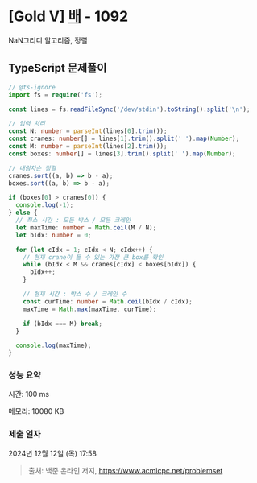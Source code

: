 # [Gold V] [배](https://www.acmicpc.net/problem/1092) - 1092 

NaN그리디 알고리즘, 정렬

## TypeScript 문제풀이

```TypeScript
// @ts-ignore
import fs = require('fs');

const lines = fs.readFileSync('/dev/stdin').toString().split('\n');

// 입력 처리
const N: number = parseInt(lines[0].trim());
const cranes: number[] = lines[1].trim().split(' ').map(Number);
const M: number = parseInt(lines[2].trim());
const boxes: number[] = lines[3].trim().split(' ').map(Number);

// 내림차순 정렬
cranes.sort((a, b) => b - a);
boxes.sort((a, b) => b - a);

if (boxes[0] > cranes[0]) {
  console.log(-1);
} else {
  // 최소 시간 : 모든 박스 / 모든 크레인
  let maxTime: number = Math.ceil(M / N);
  let bIdx: number = 0;

  for (let cIdx = 1; cIdx < N; cIdx++) {
    // 현재 crane이 들 수 있는 가장 큰 box를 확인
    while (bIdx < M && cranes[cIdx] < boxes[bIdx]) {
      bIdx++;
    }

    // 현재 시간 : 박스 수 / 크레인 수
    const curTime: number = Math.ceil(bIdx / cIdx);
    maxTime = Math.max(maxTime, curTime);

    if (bIdx === M) break;
  }

  console.log(maxTime);
}
```

### 성능 요약

시간: 100 ms

메모리: 10080 KB

### 제출 일자

2024년 12월 12일 (목) 17:58

> 출처: 백준 온라인 저지, https://www.acmicpc.net/problemset 

